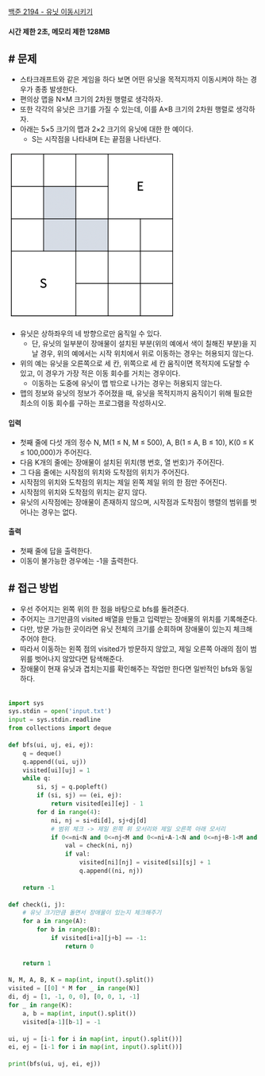 
[백준 2194 - 유닛 이동시키기](https://www.acmicpc.net/problem/2194)

#### **시간 제한 2초, 메모리 제한 128MB**

## **# 문제**

- 스타크래프트와 같은 게임을 하다 보면 어떤 유닛을 목적지까지 이동시켜야 하는 경우가 종종 발생한다. 
- 편의상 맵을 N×M 크기의 2차원 행렬로 생각하자. 
- 또한 각각의 유닛은 크기를 가질 수 있는데, 이를 A×B 크기의 2차원 행렬로 생각하자. 
- 아래는 5×5 크기의 맵과 2×2 크기의 유닛에 대한 한 예이다. 
	- S는 시작점을 나타내며 E는 끝점을 나타낸다.

![](assets/Pasted%20image%2020230813221647.png)

- 유닛은 상하좌우의 네 방향으로만 움직일 수 있다. 
	- 단, 유닛의 일부분이 장애물이 설치된 부분(위의 예에서 색이 칠해진 부분)을 지날 경우, 위의 예에서는 시작 위치에서 위로 이동하는 경우는 허용되지 않는다. 
- 위의 예는 유닛을 오른쪽으로 세 칸, 위쪽으로 세 칸 움직이면 목적지에 도달할 수 있고, 이 경우가 가장 적은 이동 회수를 거치는 경우이다. 
	- 이동하는 도중에 유닛이 맵 밖으로 나가는 경우는 허용되지 않는다.
- 맵의 정보와 유닛의 정보가 주어졌을 때, 유닛을 목적지까지 움직이기 위해 필요한 최소의 이동 회수를 구하는 프로그램을 작성하시오.


#### **입력**
- 첫째 줄에 다섯 개의 정수 N, M(1 ≤ N, M ≤ 500), A, B(1 ≤ A, B ≤ 10), K(0 ≤ K ≤ 100,000)가 주어진다. 
- 다음 K개의 줄에는 장애물이 설치된 위치(행 번호, 열 번호)가 주어진다. 
- 그 다음 줄에는 시작점의 위치와 도착점의 위치가 주어진다. 
- 시작점의 위치와 도착점의 위치는 제일 왼쪽 제일 위의 한 점만 주어진다. 
- 시작점의 위치와 도착점의 위치는 같지 않다.
- 유닛의 시작점에는 장애물이 존재하지 않으며, 시작점과 도착점이 행렬의 범위를 벗어나는 경우는 없다.


#### **출력**
- 첫째 줄에 답을 출력한다.
- 이동이 불가능한 경우에는 -1을 출력한다.


## **# 접근 방법**

- 우선 주어지는 왼쪽 위의 한 점을 바탕으로 bfs를 돌려준다.
- 주어지는 크기만큼의 visited 배열을 만들고 입력받는 장애물의 위치를 기록해준다.
- 다만, 방문 가능한 곳이라면 유닛 전체의 크기를 순회하며 장애물이 있는지 체크해주어야 한다.
- 따라서 이동하는 왼쪽 점의 visited가 방문하지 않았고, 제일 오른쪽 아래의 점이 범위를 벗어나지 않았다면 탐색해준다.
- 장애물이 현재 유닛과 겹치는지를 확인해주는 작업만 한다면 일반적인 bfs와 동일하다.


```python

import sys  
sys.stdin = open('input.txt')  
input = sys.stdin.readline  
from collections import deque  
  
def bfs(ui, uj, ei, ej):  
    q = deque()  
    q.append((ui, uj))  
    visited[ui][uj] = 1  
    while q:  
        si, sj = q.popleft()  
        if (si, sj) == (ei, ej):  
            return visited[ei][ej] - 1  
        for d in range(4):  
            ni, nj = si+di[d], sj+dj[d]  
            # 범위 체크 -> 제일 왼쪽 위 모서리와 제일 오른쪽 아래 모서리  
            if 0<=ni<N and 0<=nj<M and 0<=ni+A-1<N and 0<=nj+B-1<M and visited[ni][nj] == 0:  
                val = check(ni, nj)  
                if val:  
                    visited[ni][nj] = visited[si][sj] + 1  
                    q.append((ni, nj))  
  
    return -1  
  
def check(i, j):  
    # 유닛 크기만큼 돌면서 장애물이 있는지 체크해주기  
    for a in range(A):  
        for b in range(B):  
            if visited[i+a][j+b] == -1:  
                return 0  
  
    return 1  
  
N, M, A, B, K = map(int, input().split())  
visited = [[0] * M for _ in range(N)]  
di, dj = [1, -1, 0, 0], [0, 0, 1, -1]  
for _ in range(K):  
    a, b = map(int, input().split())  
    visited[a-1][b-1] = -1  
  
ui, uj = [i-1 for i in map(int, input().split())]  
ei, ej = [i-1 for i in map(int, input().split())]  
  
print(bfs(ui, uj, ei, ej))
```